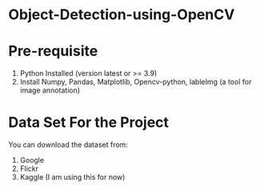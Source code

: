# Object-Detection-using-OpenCV
# Pre-requisite 
1. Python Installed (version latest or >= 3.9)
2. Install Numpy, Pandas, Matplotlib, Opencv-python, lableImg (a tool for image annotation)
# Data Set For the Project
 You can download the dataset from:
 1. Google
 2. Flickr
 3. Kaggle (I am using this for now)


